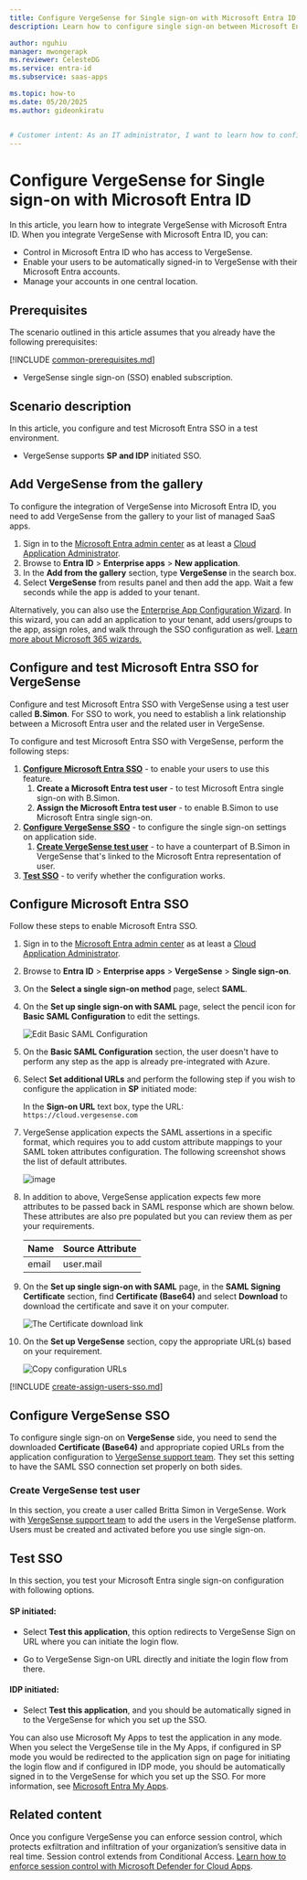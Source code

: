 ```yaml
---
title: Configure VergeSense for Single sign-on with Microsoft Entra ID
description: Learn how to configure single sign-on between Microsoft Entra ID and VergeSense.

author: nguhiu
manager: mwongerapk
ms.reviewer: CelesteDG
ms.service: entra-id
ms.subservice: saas-apps

ms.topic: how-to
ms.date: 05/20/2025
ms.author: gideonkiratu


# Customer intent: As an IT administrator, I want to learn how to configure single sign-on between Microsoft Entra ID and VergeSense so that I can control who has access to VergeSense, enable automatic sign-in with Microsoft Entra accounts, and manage my accounts in one central location.
---
```


# Configure VergeSense for Single sign-on with Microsoft Entra ID

In this article,  you learn how to integrate VergeSense with Microsoft Entra ID. When you integrate VergeSense with Microsoft Entra ID, you can:

* Control in Microsoft Entra ID who has access to VergeSense.
* Enable your users to be automatically signed-in to VergeSense with their Microsoft Entra accounts.
* Manage your accounts in one central location.

## Prerequisites
The scenario outlined in this article assumes that you already have the following prerequisites:

[!INCLUDE [common-prerequisites.md](~/identity/saas-apps/includes/common-prerequisites.md)]
* VergeSense single sign-on (SSO) enabled subscription.

## Scenario description

In this article,  you configure and test Microsoft Entra SSO in a test environment.

* VergeSense supports **SP and IDP** initiated SSO.

## Add VergeSense from the gallery

To configure the integration of VergeSense into Microsoft Entra ID, you need to add VergeSense from the gallery to your list of managed SaaS apps.

1. Sign in to the [Microsoft Entra admin center](https://entra.microsoft.com) as at least a [Cloud Application Administrator](~/identity/role-based-access-control/permissions-reference.md#cloud-application-administrator).
1. Browse to **Entra ID** > **Enterprise apps** > **New application**.
1. In the **Add from the gallery** section, type **VergeSense** in the search box.
1. Select **VergeSense** from results panel and then add the app. Wait a few seconds while the app is added to your tenant.

 Alternatively, you can also use the [Enterprise App Configuration Wizard](https://portal.office.com/AdminPortal/home?Q=Docs#/azureadappintegration). In this wizard, you can add an application to your tenant, add users/groups to the app, assign roles, and walk through the SSO configuration as well. [Learn more about Microsoft 365 wizards.](/microsoft-365/admin/misc/azure-ad-setup-guides)

<a name='configure-and-test-azure-ad-sso-for-vergesense'></a>

## Configure and test Microsoft Entra SSO for VergeSense

Configure and test Microsoft Entra SSO with VergeSense using a test user called **B.Simon**. For SSO to work, you need to establish a link relationship between a Microsoft Entra user and the related user in VergeSense.

To configure and test Microsoft Entra SSO with VergeSense, perform the following steps:

1. **[Configure Microsoft Entra SSO](#configure-azure-ad-sso)** - to enable your users to use this feature.
    1. **Create a Microsoft Entra test user** - to test Microsoft Entra single sign-on with B.Simon.
    1. **Assign the Microsoft Entra test user** - to enable B.Simon to use Microsoft Entra single sign-on.
1. **[Configure VergeSense SSO](#configure-vergesense-sso)** - to configure the single sign-on settings on application side.
    1. **[Create VergeSense test user](#create-vergesense-test-user)** - to have a counterpart of B.Simon in VergeSense that's linked to the Microsoft Entra representation of user.
1. **[Test SSO](#test-sso)** - to verify whether the configuration works.

<a name='configure-azure-ad-sso'></a>

## Configure Microsoft Entra SSO

Follow these steps to enable Microsoft Entra SSO.

1. Sign in to the [Microsoft Entra admin center](https://entra.microsoft.com) as at least a [Cloud Application Administrator](~/identity/role-based-access-control/permissions-reference.md#cloud-application-administrator).
1. Browse to **Entra ID** > **Enterprise apps** > **VergeSense** > **Single sign-on**.
1. On the **Select a single sign-on method** page, select **SAML**.
1. On the **Set up single sign-on with SAML** page, select the pencil icon for **Basic SAML Configuration** to edit the settings.

   ![Edit Basic SAML Configuration](common/edit-urls.png)

1. On the **Basic SAML Configuration** section, the user doesn't have to perform any step as the app is already pre-integrated with Azure.

1. Select **Set additional URLs** and perform the following step if you wish to configure the application in **SP** initiated mode:

    In the **Sign-on URL** text box, type the URL:
    `https://cloud.vergesense.com`

1. VergeSense application expects the SAML assertions in a specific format, which requires you to add custom attribute mappings to your SAML token attributes configuration. The following screenshot shows the list of default attributes.

	![image](common/default-attributes.png)

1. In addition to above, VergeSense application expects few more attributes to be passed back in SAML response which are shown below. These attributes are also pre populated but you can review them as per your requirements.
	
	| Name | Source Attribute|
	| --------- | --------- |
	| email | user.mail |

1. On the **Set up single sign-on with SAML** page, in the **SAML Signing Certificate** section,  find **Certificate (Base64)** and select **Download** to download the certificate and save it on your computer.

	![The Certificate download link](common/certificatebase64.png)

1. On the **Set up VergeSense** section, copy the appropriate URL(s) based on your requirement.

	![Copy configuration URLs](common/copy-configuration-urls.png)

<a name='create-an-azure-ad-test-user'></a>

[!INCLUDE [create-assign-users-sso.md](~/identity/saas-apps/includes/create-assign-users-sso.md)]

## Configure VergeSense SSO

To configure single sign-on on **VergeSense** side, you need to send the downloaded **Certificate (Base64)** and appropriate copied URLs from the application configuration to [VergeSense support team](mailto:support@vergesense.com). They set this setting to have the SAML SSO connection set properly on both sides.

### Create VergeSense test user

In this section, you create a user called Britta Simon in VergeSense. Work with [VergeSense support team](mailto:support@vergesense.com) to add the users in the VergeSense platform. Users must be created and activated before you use single sign-on.

## Test SSO 

In this section, you test your Microsoft Entra single sign-on configuration with following options. 

#### SP initiated:

* Select **Test this application**, this option redirects to VergeSense Sign on URL where you can initiate the login flow.  

* Go to VergeSense Sign-on URL directly and initiate the login flow from there.

#### IDP initiated:

* Select **Test this application**, and you should be automatically signed in to the VergeSense for which you set up the SSO. 

You can also use Microsoft My Apps to test the application in any mode. When you select the VergeSense tile in the My Apps, if configured in SP mode you would be redirected to the application sign on page for initiating the login flow and if configured in IDP mode, you should be automatically signed in to the VergeSense for which you set up the SSO. For more information, see [Microsoft Entra My Apps](/azure/active-directory/manage-apps/end-user-experiences#azure-ad-my-apps).

## Related content

Once you configure VergeSense you can enforce session control, which protects exfiltration and infiltration of your organization’s sensitive data in real time. Session control extends from Conditional Access. [Learn how to enforce session control with Microsoft Defender for Cloud Apps](/cloud-app-security/proxy-deployment-aad).
